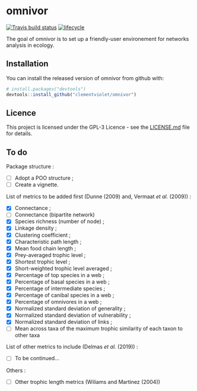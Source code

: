 
<!-- README.md is generated from README.Rmd. Please edit that file -->

# omnivor

[![Travis build
status](https://travis-ci.org/clementviolet/omnivor.svg?branch=master)](https://travis-ci.org/clementviolet/omnivor)
[![lifecycle](https://img.shields.io/badge/lifecycle-experimental-orange.svg)](https://www.tidyverse.org/lifecycle/#experimental)

The goal of omnivor is to set up a friendly-user environement for
networks analysis in ecology.

## Installation

You can install the released version of omnivor from github with:

``` r
# install.packages("devtools")
devtools::install_github("clementviolet/omnivor")
```

## Licence

This project is licensed under the GPL-3 Licence - see the
[LICENSE.md](LICENCE.md) file for details.

## To do

Package structure :

  - [ ] Adopt a POO structure ;
  - [ ] Create a vignette.

List of metrics to be added first (Dunne (2009) and, Vermaat *et al.*
(2009)) :

  - [x] Connectance ;
  - [ ] Connectance (bipartite network)
  - [x] Species richness (number of node) ;
  - [x] Linkage density ;
  - [x] Clustering coefficient ;
  - [x] Characteristic path length ;
  - [x] Mean food chain length ;
  - [x] Prey-averaged trophic level ;
  - [x] Shortest trophic level ;
  - [x] Short-weighted trophic level averaged ;
  - [x] Percentage of top species in a web ;
  - [x] Percentage of basal species in a web ;
  - [x] Percentage of intermediate species ;
  - [x] Percentage of canibal species in a web ;
  - [x] Percentage of omnivores in a web ;
  - [x] Normalized standard deviation of generality ;
  - [x] Normalized standard deviation of vulnerability ;
  - [x] Normalized standard deviation of links ;
  - [ ] Mean across taxa of the maximum trophic similarity of each taxon
    to other taxa

List of other metrics to include (Delmas *et al.* (2019)) :

  - [ ] To be continued…

Others :

  - [ ] Other trophic length metrics (Wiliams and Martinez (2004))
